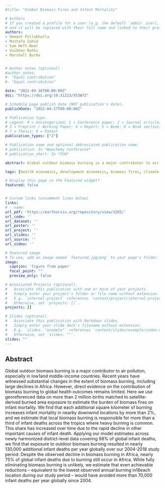 ```yaml
---
#title: "Global Biomass Fires and Infant Mortality"

# Authors
# If you created a profile for a user (e.g. the default `admin` user), write the username (folder name) here 
# and it will be replaced with their full name and linked to their profile.
authors:
- Hemant Pullabhotla
- Mustafa Zahid
- Sam Heft-Neal
- Vaibhav Rathi
- Marshall Burke


# Author notes (optional)
#author_notes:
#- "Equal contribution"
#- "Equal contribution"

date: "2022-04-16T00:00:00Z"
doi: "https://doi.org/10.31223/X53W7Z"

# Schedule page publish date (NOT publication's date).
publishDate: "2022-04-27T00:00:00Z"

# Publication type.
# Legend: 0 = Uncategorized; 1 = Conference paper; 2 = Journal article;
# 3 = Preprint / Working Paper; 4 = Report; 5 = Book; 6 = Book section;
# 7 = Thesis; 8 = Patent
publication_types: ["2"]

# Publication name and optional abbreviated publication name.
# publication: In *Wowchemy Conference*
# publication_short: In *ICW*

abstract: Global outdoor biomass burning is a major contributor to air pollution, especially in low1and middle-income countries. Recent years have witnessed substantial changes in the extent of biomass burning, including large declines in Africa. However, direct evidence on the contribution of biomass burning to global health outcomes remains limited. Here we use georeferenced data on more than 2 million births matched to satellite-derived burned area exposure to estimate the burden of biomass fires on infant mortality. We find that each additional square kilometer of burning increases infant mortality in nearby downwind locations by more than 2%, and we estimate that local biomass burning is responsible for more than a third of infant deaths across the tropics where heavy burning is common. This share has increased over time due to the rapid decline in other important causes of infant death. Applying our model estimates across newly harmonized district-level data covering 98% of global infant deaths, we find that exposure to outdoor biomass burning resulted in nearly 130,000 additional infant deaths per year globally over our 2004-2018 study period. Despite the observed decline in biomass burning in Africa, nearly 75% of global infant deaths due to burning still occur in Africa. While fully eliminating biomass burning is unlikely, we estimate that even achievable reductions – equivalent to the lowest observed annual burning in16each location during our study period – would have avoided more than 70,000 infant deaths per year globally since 2004.

tags: [health economics, development economics, biomass fires, climate change, air polution]

# Display this page in the Featured widget?
featured: false


# Custom links (uncomment lines below)
links:
# - name: 
url_pdf: 'https://eartharxiv.org/repository/view/3265/'
url_code: ''
url_dataset: ''
url_poster: ''
url_project: ''
url_slides: ''
url_source: ''
url_video: ''

# Featured image
# To use, add an image named `featured.jpg/png` to your page's folder. 
image:
  caption: 'figure from paper'
  focal_point: ""
  preview_only: false

# Associated Projects (optional).
#   Associate this publication with one or more of your projects.
#   Simply enter your project's folder or file name without extension.
#   E.g. `internal-project` references `content/project/internal-project/index.md`.
#   Otherwise, set `projects: []`.
projects: []

# Slides (optional).
#   Associate this publication with Markdown slides.
#   Simply enter your slide deck's filename without extension.
#   E.g. `slides: "example"` references `content/slides/example/index.md`.
#   Otherwise, set `slides: ""`.
slides: ""
---
```

## Abstract <br>
Global outdoor biomass burning is a major contributor to air pollution, especially in low1and middle-income countries. Recent years have witnessed substantial changes in the extent of biomass burning, including large declines in Africa. However, direct evidence on the contribution of biomass burning to global health outcomes remains limited. Here we use georeferenced data on more than 2 million births matched to satellite-derived burned area exposure to estimate the burden of biomass fires on infant mortality. We find that each additional square kilometer of burning increases infant mortality in nearby downwind locations by more than 2%, and we estimate that local biomass burning is responsible for more than a third of infant deaths across the tropics where heavy burning is common. This share has increased over time due to the rapid decline in other important causes of infant death. Applying our model estimates across newly harmonized district-level data covering 98% of global infant deaths, we find that exposure to outdoor biomass burning resulted in nearly 130,000 additional infant deaths per year globally over our 2004-2018 study period. Despite the observed decline in biomass burning in Africa, nearly 75% of global infant deaths due to burning still occur in Africa. While fully eliminating biomass burning is unlikely, we estimate that even achievable reductions – equivalent to the lowest observed annual burning in16each location during our study period – would have avoided more than 70,000 infant deaths per year globally since 2004.
